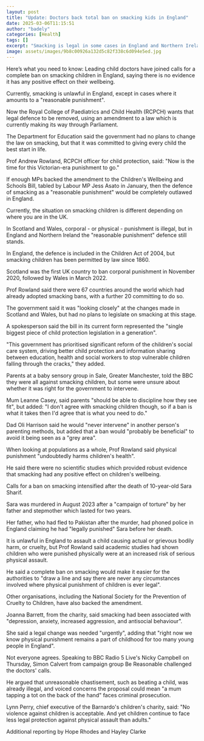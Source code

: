 ```yaml
---
layout: post
title: "Update: Doctors back total ban on smacking kids in England"
date: 2025-03-06T11:15:51
author: "badely"
categories: [Health]
tags: []
excerpt: "Smacking is legal in some cases in England and Northern Ireland, but is banned in Scotland and Wales."
image: assets/images/9b8c00926a132d5c82f338c6d094e5ed.jpg
---
```


Here’s what you need to know: Leading child doctors have joined calls for a complete ban on smacking children in England, saying there is no evidence it has any positive effect on their wellbeing.

Currently, smacking is unlawful in England, except in cases where it amounts to a "reasonable punishment".

Now the Royal College of Paediatrics and Child Health (RCPCH) wants that legal defence to be removed, using an amendment to a law which is currently making its way through Parliament.

The Department for Education said the government had no plans to change the law on smacking, but that it was committed to giving every child the best start in life.

Prof Andrew Rowland, RCPCH officer for child protection, said: "Now is the time for this Victorian-era punishment to go."

If enough MPs backed the amendment to the Children's Wellbeing and Schools Bill, tabled by Labour MP Jess Asato in January, then the defence of smacking as a "reasonable punishment" would be completely outlawed in England.

Currently, the situation on smacking children is different depending on where you are in the UK.

In Scotland and Wales, corporal - or physical - punishment is illegal, but in England and Northern Ireland the "reasonable punishment" defence still stands.

In England, the defence is included in the Children Act of 2004, but smacking children has been permitted by law since 1860.

Scotland was the first UK country to ban corporal punishment in November 2020, followed by Wales in March 2022.

Prof Rowland said there were 67 countries around the world which had already adopted smacking bans, with a further 20 committing to do so.

The government said it was "looking closely" at the changes made in Scotland and Wales, but had no plans to legislate on smacking at this stage.

A spokesperson said the bill in its current form represented the "single biggest piece of child protection legislation in a generation". 

"This government has prioritised significant reform of the children's social care system, driving better child protection and information sharing between education, health and social workers to stop vulnerable children falling through the cracks," they added.

Parents at a baby sensory group in Sale, Greater Manchester, told the BBC they were all against smacking children, but some were unsure about whether it was right for the government to intervene.

Mum Leanne Casey, said parents "should be able to discipline how they see fit", but added: "I don't agree with smacking children though, so if a ban is what it takes then I'd agree that is what you need to do."

Dad Oli Harrison said he would "never intervene" in another person's parenting methods, but added that a ban would "probably be beneficial" to avoid it being seen as a "grey area".

When looking at populations as a whole, Prof Rowland said physical punishment "undoubtedly harms children's health".

He said there were no scientific studies which provided robust evidence that smacking had any positive effect on children's wellbeing.

Calls for a ban on smacking intensified after the death of 10-year-old Sara Sharif.

Sara was murdered in August 2023 after a "campaign of torture" by her father and stepmother which lasted for two years.

Her father, who had fled to Pakistan after the murder, had phoned police in England claiming he had "legally punished" Sara before her death.

It is unlawful in England to assault a child causing actual or grievous bodily harm, or cruelty, but Prof Rowland said academic studies had shown children who were punished physically were at an increased risk of serious physical assault.

He said a complete ban on smacking would make it easier for the authorities to "draw a line and say there are never any circumstances involved where physical punishment of children is ever legal".

Other organisations, including the National Society for the Prevention of Cruelty to Children, have also backed the amendment.

Joanna Barrett, from the charity, said smacking had been associated with "depression, anxiety, increased aggression, and antisocial behaviour".

She said a legal change was needed "urgently", adding that "right now we know physical punishment remains a part of childhood for too many young people in England".

Not everyone agrees. Speaking to BBC Radio 5 Live's Nicky Campbell on Thursday, Simon Calvert from campaign group Be Reasonable challenged the doctors' calls.

He argued that unreasonable chastisement, such as beating a child, was already illegal, and voiced concerns the proposal could mean "a mum tapping a tot on the back of the hand" faces criminal prosecution.

Lynn Perry, chief executive of the Barnardo's children's charity, said: "No violence against children is acceptable. And yet children continue to face less legal protection against physical assault than adults."

Additional reporting by Hope Rhodes and Hayley Clarke

